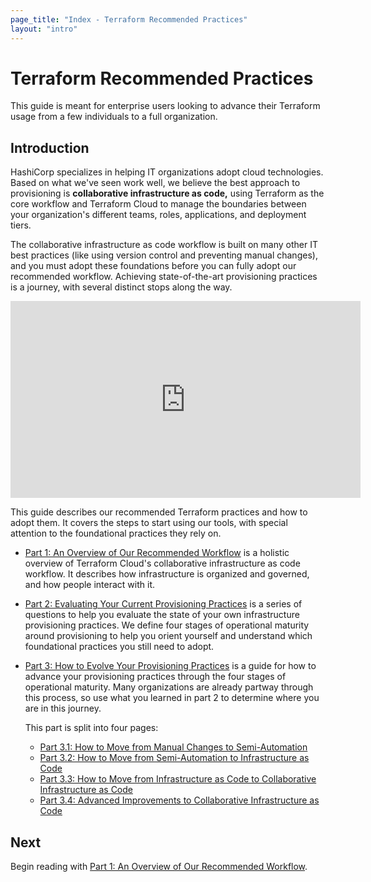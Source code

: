 ```yaml
---
page_title: "Index - Terraform Recommended Practices"
layout: "intro"
---
```


# Terraform Recommended Practices

This guide is meant for enterprise users looking to advance their Terraform
usage from a few individuals to a full organization.

## Introduction

HashiCorp specializes in helping IT organizations adopt cloud technologies. Based on what we've seen work well, we believe the best approach to provisioning is **collaborative infrastructure as code,** using Terraform as the core workflow and Terraform Cloud to manage the boundaries between your organization's different teams, roles, applications, and deployment tiers.

The collaborative infrastructure as code workflow is built on many other IT best practices (like using version control and preventing manual changes), and you must adopt these foundations before you can fully adopt our recommended workflow. Achieving state-of-the-art provisioning practices is a journey, with several distinct stops along the way.

<iframe src="https://www.youtube.com/embed/FWpCQar9dYg" frameborder="0" allowfullscreen="true"  width="560" height="315" ></iframe>

This guide describes our recommended Terraform practices and how to adopt them. It covers the steps to start using our tools, with special attention to the foundational practices they rely on.

- [Part 1: An Overview of Our Recommended Workflow](./part1.html) is a holistic overview of Terraform Cloud's collaborative infrastructure as code workflow. It describes how infrastructure is organized and governed, and how people interact with it.
- [Part 2: Evaluating Your Current Provisioning Practices](./part2.html) is a series of questions to help you evaluate the state of your own infrastructure provisioning practices. We define four stages of operational maturity around provisioning to help you orient yourself and understand which foundational practices you still need to adopt.
- [Part 3: How to Evolve Your Provisioning Practices](./part3.html) is a guide for how to advance your provisioning practices through the four stages of operational maturity. Many organizations are already partway through this process, so use what you learned in part 2 to determine where you are in this journey.

    This part is split into four pages:

    - [Part 3.1: How to Move from Manual Changes to Semi-Automation](./part3.1.html)
    - [Part 3.2: How to Move from Semi-Automation to Infrastructure as Code](./part3.2.html)
    - [Part 3.3: How to Move from Infrastructure as Code to Collaborative Infrastructure as Code](./part3.3.html)
    - [Part 3.4: Advanced Improvements to Collaborative Infrastructure as Code](./part3.4.html)

## Next

Begin reading with [Part 1: An Overview of Our Recommended Workflow](./part1.html).
